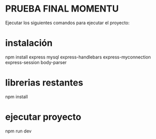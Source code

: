 # PRUEBA FINAL MOMENTU
Ejecutar los siguientes comandos para ejecutar el proyecto:

# instalación
npm install express mysql express-handlebars express-myconnection express-session body-parser
# librerias restantes 
npm install

# ejecutar proyecto
npm run dev
